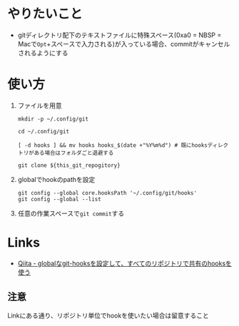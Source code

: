 # やりたいこと
- gitディレクトリ配下のテキストファイルに特殊スペース(0xa0 = NBSP = Macで`Opt`+スペースで入力される)が入っている場合、commitがキャンセルされるようにする
 
# 使い方
1. ファイルを用意
    ```shell
    mkdir -p ~/.config/git
    
    cd ~/.config/git
    
    [ -d hooks ] && mv hooks hooks_$(date +"%Y%m%d") # 既にhooksディレクトリがある場合はフォルダごと退避する
    
    git clone ${this_git_repogitory}
    ```
1. globalでhookのpathを設定
    ```shell
    git config --global core.hooksPath '~/.config/git/hooks'
    git config --global --list
    ```
1. 任意の作業スペースで`git commit`する

# Links
- [Qiita - globalなgit-hooksを設定して、すべてのリポジトリで共有のhooksを使う](https://qiita.com/ik-fib/items/55edad2e5f5f06b3ddd1)

## 注意
Linkにある通り、リポジトリ単位でhookを使いたい場合は留意すること
